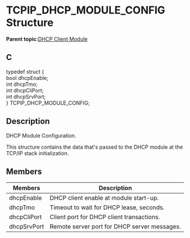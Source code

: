 # TCPIP\_DHCP\_MODULE\_CONFIG Structure

**Parent topic:**[DHCP Client Module](GUID-9356D53B-4F42-4E1E-B051-90F7C4D448E6.md)

## C

typedef struct \{<br />bool dhcpEnable;<br />int dhcpTmo;<br />int dhcpCliPort;<br />int dhcpSrvPort;<br />\} TCPIP\_DHCP\_MODULE\_CONFIG;

## Description

DHCP Module Configuration.

This structure contains the data that's passed to the DHCP module at the TCP/IP stack initialization.

## Members

|Members|Description|
|-------|-----------|
|dhcpEnable|DHCP client enable at module start-up.|
|dhcpTmo|Timeout to wait for DHCP lease, seconds.|
|dhcpCliPort|Client port for DHCP client transactions.|
|dhcpSrvPort|Remote server port for DHCP server messages.|

